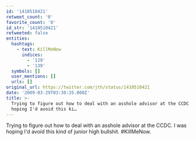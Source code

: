 ```yaml
---
id: '1410510421'
retweet_count: '0'
favorite_count: '0'
id_str: '1410510421'
retweeted: false
entities:
  hashtags:
    - text: KillMeNow
      indices:
        - '129'
        - '139'
  symbols: []
  user_mentions: []
  urls: []
original_url: https://twitter.com/jth/status/1410510421
date: '2009-03-29T03:30:35.000Z'
title: >-
  Trying to figure out how to deal with an asshole advisor at the CCDC. I was
  hoping I'd avoid this ki…
---
```


Trying to figure out how to deal with an asshole advisor at the CCDC. I was hoping I'd avoid this kind of junior high bullshit.  #KillMeNow.